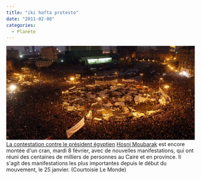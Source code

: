 ```yaml
---
title: "iki hafta protesto"
date: "2011-02-08"
categories: 
  - Planéte
---
```


 [![1477130_3_50b4_manifestations-sur-la-place-tahrir-mardi-8.jpg](../uploads/2011/02/1477130_3_50b4_manifestations-sur-la-place-tahrir-mardi-8.jpg) La contestation contre le président égyptien](../uploads/2011/02/1477130_3_50b4_manifestations-sur-la-place-tahrir-mardi-8.jpg "1477130_3_50b4_manifestations-sur-la-place-tahrir-mardi-8.jpg") [Hosni Moubarak](http://www.lemonde.fr/sujet/a6bc/hosni-moubarak.html) est encore montée d'un cran, mardi 8 février, avec de nouvelles manifestations, qui ont réuni des centaines de milliers de personnes au Caire et en province. Il s'agit des manifestations les plus importantes depuis le début du mouvement, le 25 janvier. (Courtoisie Le Monde)[](../uploads/2011/02/1477130_3_50b4_manifestations-sur-la-place-tahrir-mardi-8.jpg "1477130_3_50b4_manifestations-sur-la-place-tahrir-mardi-8.jpg")
